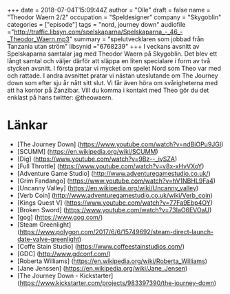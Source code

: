 +++
date = 2018-07-04T15:09:44Z
author = "Olle"
draft = false
name = "Theodor Waern 2/2"
occupation = "Speldesigner"
company = "Skygoblin"
categories = ["episode"]
tags = "nord, journey down"
audiofile ="http://traffic.libsyn.com/spelskaparna/Spelskaparna_-_46_-_Theodor_Waern.mp3"
summary = "spelutvecklaren som jobbad från Tanzania utan ström"
libsynid ="6768239"
+++
I veckans avsnitt av Spelskaparna samtalar jag med Theodor Waern på Skygoblin. Det blev ett långt samtal och väljer därför att släppa en liten specialare i form av två stycken avsnitt. I första pratar vi mycket om spelet Nord som Theo var med och rattade. I andra avsnittet pratar vi nästan uteslutande om The Journey down som efter sju år nått sitt slut. Vi får även höra om svårigheterna med att ha kontor på Zanzibar. Vill du komma i kontakt med Theo gör du det enklast på hans twitter: @theowaern.

# Länkar
* [The Journey Down] (https://www.youtube.com/watch?v=ndBiOPu9JGI)
* [SCUMM] (https://en.wikipedia.org/wiki/SCUMM)
* [Dig] (https://www.youtube.com/watch?v=9Bz--_ivSZA)
* [Full Throttle] (https://www.youtube.com/watch?v=v8x-xHvVXoY)
* [Adventure Game Studio] (http://www.adventuregamestudio.co.uk/)
* [Grim Fandango] (https://www.youtube.com/watch?v=hV1NBHL9Fa4)
* [Uncanny Valley] (https://en.wikipedia.org/wiki/Uncanny_valley)
* [Verb Coin] (http://www.adventuregamestudio.co.uk/wiki/Verb_coin)
* [Kings Quest V] (https://www.youtube.com/watch?v=77Fa9Ebp4OY)
* [Broken Sword] (https://www.youtube.com/watch?v=73IaO6EVOaU)
* [gog] (https://www.gog.com/)
* [Steam Greenlight] (https://www.polygon.com/2017/6/6/15749692/steam-direct-launch-date-valve-greenlight)
* [Coffe Stain Studio] (https://www.coffeestainstudios.com/)
* [GDC] (http://www.gdconf.com/)
* [Roberta Williams] (https://en.wikipedia.org/wiki/Roberta_Williams)
* [Jane Jenssen] (https://en.wikipedia.org/wiki/Jane_Jensen)
* [The Journey Down - Kickstarter] (https://www.kickstarter.com/projects/983397390/the-journey-down)
